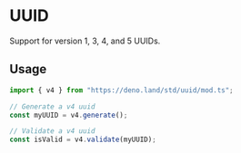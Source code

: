 # UUID

Support for version 1, 3, 4, and 5 UUIDs.

## Usage

```ts
import { v4 } from "https://deno.land/std/uuid/mod.ts";

// Generate a v4 uuid
const myUUID = v4.generate();

// Validate a v4 uuid
const isValid = v4.validate(myUUID);
```
